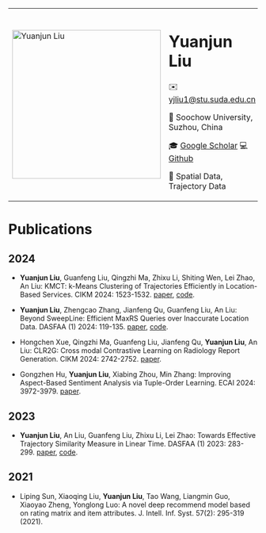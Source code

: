 

<html>
<table style="margin-left: auto; margin-right: auto;" frame=void>
<tr><td>
    <img src="https://avatars.githubusercontent.com/u/18240596?v=4" alt="Yuanjun Liu" width="300" >
</td><td>
    <h1>Yuanjun  Liu</h1>
    <p>✉️ <a href="mailto:yjliu1@stu.suda.edu.cn">yjliu1@stu.suda.edu.cn</a></p>
    <p>📍 Soochow University, Suzhou, China</p>
    <p>🎓 <a href="https://scholar.google.com/citations?user=q_7QyPoAAAAJ">Google Scholar</a>  💻 <a href="https://github.com/yuanjun-liu">Github</a> </p>
    <p>🌟 Spatial Data, Trajectory Data</p>
</td></tr>
</table>
</html>


# Publications

## 2024

- <b>Yuanjun Liu</b>, Guanfeng Liu, Qingzhi Ma, Zhixu Li, Shiting Wen, Lei Zhao, An Liu: KMCT: k-Means Clustering of Trajectories Efficiently in Location-Based Services. CIKM 2024: 1523-1532. <a href="https://dl.acm.org/doi/10.1145/3627673.3679848">paper</a>, <a href="https://github.com/yuanjun-liu/KMCT">code</a>.

- <b>Yuanjun Liu</b>, Zhengcao Zhang, Jianfeng Qu, Guanfeng Liu, An Liu: Beyond SweepLine: Efficient MaxRS Queries over Inaccurate Location Data. DASFAA (1) 2024: 119-135. <a href="https://link.springer.com/chapter/10.1007/978-981-97-5552-3_8">paper</a>, <a href="https://github.com/yuanjun-liu/QMax">code</a>.

- Hongchen Xue, Qingzhi Ma, Guanfeng Liu, Jianfeng Qu, <b>Yuanjun Liu</b>, An Liu: CLR2G: Cross modal Contrastive Learning on Radiology Report Generation. CIKM 2024: 2742-2752. <a href="https://dl.acm.org/doi/abs/10.1145/3627673.3679668">paper</a>.

- Gongzhen Hu, <b>Yuanjun Liu</b>, Xiabing Zhou, Min Zhang: Improving Aspect-Based Sentiment Analysis via Tuple-Order Learning. ECAI 2024: 3972-3979. <a href="https://ebooks.iospress.nl/pdf/doi/10.3233/FAIA240963">paper</a>.

## 2023

- <b>Yuanjun Liu</b>, An Liu, Guanfeng Liu, Zhixu Li, Lei Zhao: Towards Effective Trajectory Similarity Measure in Linear Time. DASFAA (1) 2023: 283-299. <a href="https://link.springer.com/chapter/10.1007/978-3-031-30637-2_19">paper</a>, <a href="https://github.com/yuanjun-liu/ITS">code</a>.

## 2021

- Liping Sun, Xiaoqing Liu, <b>Yuanjun Liu</b>, Tao Wang, Liangmin Guo, Xiaoyao Zheng, Yonglong Luo: A novel deep recommend model based on rating matrix and item attributes. J. Intell. Inf. Syst. 57(2): 295-319 (2021).

